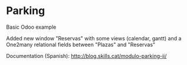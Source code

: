 # Parking
Basic Odoo example

Added new window "Reservas" with some views (calendar, gantt) and a One2many relational fields between "Plazas" and "Reservas"

Documentation (Spanish): http://blog.skills.cat/modulo-parking-ii/

